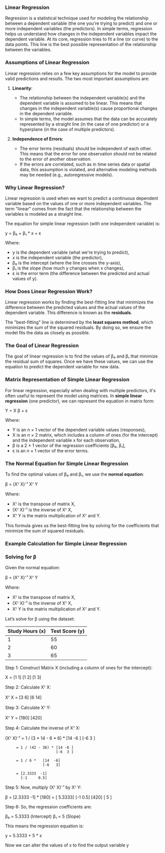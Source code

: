 ### Linear Regression

Regression is a statistical technique used for modeling the relationship between a dependent variable (the one you're trying to predict) and one or more independent variables (the predictors). In simple terms, regression helps us understand how changes in the independent variables impact the dependent variable.
At its core, regression tries to fit a line (or curve) to the data points. This line is the best possible representation of the relationship between the variables.

### Assumptions of Linear Regression

Linear regression relies on a few key assumptions for the model to provide valid predictions and results. The two most important assumptions are:

1. **Linearity**:
   - The relationship between the independent variable(s) and the dependent variable is assumed to be linear. This means that changes in the independent variable(s) cause proportional changes in the dependent variable.
   - In simple terms, the model assumes that the data can be accurately represented by a straight line (in the case of one predictor) or a hyperplane (in the case of multiple predictors).

2. **Independence of Errors**:
   - The error terms (residuals) should be independent of each other. This means that the error for one observation should not be related to the error of another observation.
   - If the errors are correlated, such as in time series data or spatial data, this assumption is violated, and alternative modeling methods may be needed (e.g., autoregressive models).

### Why Linear Regression?

Linear regression is used when we want to predict a continuous dependent variable based on the values of one or more independent variables. The term "linear" comes from the fact that the relationship between the variables is modeled as a straight line.

The equation for simple linear regression (with one independent variable) is:

y = β₀ + β₁ * x + ε

Where:
- y is the dependent variable (what we're trying to predict),
- x is the independent variable (the predictor),
- β₀ is the intercept (where the line crosses the y-axis),
- β₁ is the slope (how much y changes when x changes),
- ε is the error term (the difference between the predicted and actual values of y).

### How Does Linear Regression Work?

Linear regression works by finding the best-fitting line that minimizes the difference between the predicted values and the actual values of the dependent variable. This difference is known as the **residuals**.

The "best-fitting" line is determined by the **least squares method**, which minimizes the sum of the squared residuals. By doing so, we ensure the model fits the data as closely as possible.

### The Goal of Linear Regression

The goal of linear regression is to find the values of β₀ and β₁ that minimize the residual sum of squares. Once we have these values, we can use the equation to predict the dependent variable for new data.

### Matrix Representation of Simple Linear Regression

For linear regression, especially when dealing with multiple predictors, it's often useful to represent the model using matrices. In **simple linear regression** (one predictor), we can represent the equation in matrix form:

Y = X β + ε

Where:
- Y is an n × 1 vector of the dependent variable values (responses),
- X is an n × 2 matrix, which includes a column of ones (for the intercept) and the independent variable x for each observation,
- β is a 2 × 1 vector of the regression coefficients [β₀, β₁],
- ε is an n × 1 vector of the error terms.

### The Normal Equation for Simple Linear Regression

To find the optimal values of β₀ and β₁, we use the **normal equation**:

β = (Xᵀ X)⁻¹ Xᵀ Y

Where:
- Xᵀ is the transpose of matrix X,
- (Xᵀ X)⁻¹ is the inverse of Xᵀ X,
- Xᵀ Y is the matrix multiplication of Xᵀ and Y.

This formula gives us the best-fitting line by solving for the coefficients that minimize the sum of squared residuals.

### Example Calculation for Simple Linear Regression

### Solving for β

Given the normal equation:

β = (Xᵀ X)⁻¹ Xᵀ Y

Where:
- Xᵀ is the transpose of matrix X,
- (Xᵀ X)⁻¹ is the inverse of Xᵀ X,
- Xᵀ Y is the matrix multiplication of Xᵀ and Y.

Let’s solve for β using the dataset:

| Study Hours (x) | Test Score (y) |
|-----------------|----------------|
| 1               | 55             |
| 2               | 60             |
| 3               | 65             |

Step 1: Construct Matrix X (including a column of ones for the intercept):

X = [1 1]
    [1 2]
    [1 3]

Step 2: Calculate Xᵀ X:

Xᵀ X = [3   6]
       [6  14]

Step 3: Calculate Xᵀ Y:

Xᵀ Y = [180]
       [420]

Step 4: Calculate the inverse of Xᵀ X:

(Xᵀ X)⁻¹ = 1 / (3 * 14 - 6 * 6) * [14  -6 ]
                                  [-6   3 ]

         = 1 / (42 - 36) * [14 -6 ]
                           [-6  3 ]

         = 1 / 6 *   [14  -6]
                     [-6   3]

         = [2.3333  -1]
           [-1     0.5]

Step 5: Now, multiply (Xᵀ X)⁻¹ by Xᵀ Y:

β = [2.3333 -1]   *   [180]   =   [ 5.3333]
    [-1    0.5]       [420]       [  5   ]

Step 6: So, the regression coefficients are:

β₀ = 5.3333 (Intercept)
β₁ = 5 (Slope)

This means the regression equation is:

y = 5.3333 + 5 * x

Now we can alter the values of x to find the output variable y